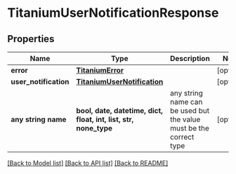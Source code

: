 # TitaniumUserNotificationResponse


## Properties
Name | Type | Description | Notes
------------ | ------------- | ------------- | -------------
**error** | [**TitaniumError**](TitaniumError.md) |  | [optional] 
**user_notification** | [**TitaniumUserNotification**](TitaniumUserNotification.md) |  | [optional] 
**any string name** | **bool, date, datetime, dict, float, int, list, str, none_type** | any string name can be used but the value must be the correct type | [optional]

[[Back to Model list]](../README.md#documentation-for-models) [[Back to API list]](../README.md#documentation-for-api-endpoints) [[Back to README]](../README.md)


